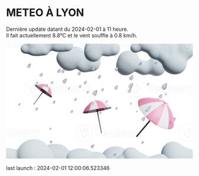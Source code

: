 # METEO À LYON

Dernière update datant du 2024-02-01 à 11 heure.  
Il fait actuellement 8.8°C et le vent souffle à 0.8 km/h.      

![](./.github/rain.png)

last launch : 2024-02-01 12:00:06.523346
